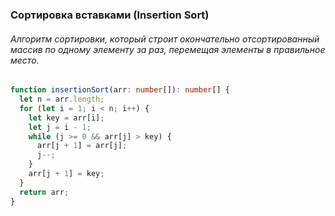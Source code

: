 ### Сортировка вставками (Insertion Sort)

###### Алгоритм сортировки, который строит окончательно отсортированный массив по одному элементу за раз, перемещая элементы в правильное место.

```ts
function insertionSort(arr: number[]): number[] {
  let n = arr.length;
  for (let i = 1; i < n; i++) {
    let key = arr[i];
    let j = i - 1;
    while (j >= 0 && arr[j] > key) {
      arr[j + 1] = arr[j];
      j--;
    }
    arr[j + 1] = key;
  }
  return arr;
}
```
